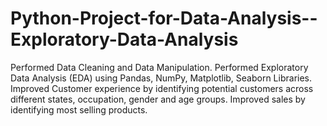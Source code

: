 # Python-Project-for-Data-Analysis--Exploratory-Data-Analysis
Performed Data Cleaning and Data Manipulation. Performed Exploratory Data Analysis (EDA) using Pandas, NumPy, Matplotlib, Seaborn Libraries. Improved Customer experience by identifying potential customers across different states, occupation, gender and age groups. Improved sales by identifying most selling products.
